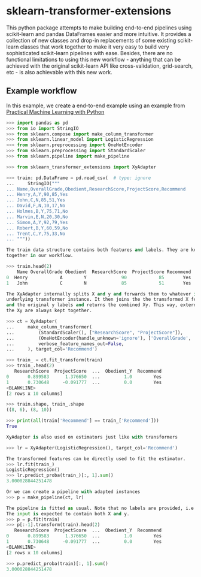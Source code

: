 # sklearn-transformer-extensions

This python package attempts to make building end-to-end pipelines using
scikit-learn and pandas DataFrames easier and more intuitive. It provides a
collection of new classes and drop-in replacements of some existing
scikit-learn classes that work together to make it very easy to build very
sophisticated scikit-learn pipelines with ease. Besides, there are no
functional limitations to using this new workflow - anything that can be
achieved with the original scikit-learn API like cross-validation, grid-search,
etc - is also achievable with this new work. 

## Example workflow

In this example, we create a end-to-end example using an example from [Practical Machine Learning with Python](https://github.com/dipanjanS/practical-machine-learning-with-python/blob/master/notebooks/Ch01_Machine_Learning_Basics/Predicting%20Student%20Recommendation%20Machine%20Learning%20Pipeline.ipynb)

```python
>>> import pandas as pd
>>> from io import StringIO
>>> from sklearn.compose import make_column_transformer
>>> from sklearn.linear_model import LogisticRegression
>>> from sklearn.preprocessing import OneHotEncoder
>>> from sklearn.preprocessing import StandardScaler
>>> from sklearn.pipeline import make_pipeline

>>> from sklearn_transformer_extensions import XyAdapter

>>> train: pd.DataFrame = pd.read_csv(  # type: ignore
...     StringIO("""
... Name,OverallGrade,Obedient,ResearchScore,ProjectScore,Recommend
... Henry,A,Y,90,85,Yes
... John,C,N,85,51,Yes
... David,F,N,10,17,No
... Holmes,B,Y,75,71,No
... Marvin,E,N,20,30,No
... Simon,A,Y,92,79,Yes
... Robert,B,Y,60,59,No
... Trent,C,Y,75,33,No
... """))

The train data structure contains both features and labels. They are kept
together in our workflow.

>>> train.head(2)
    Name OverallGrade Obedient  ResearchScore  ProjectScore Recommend
0  Henry            A        Y             90            85       Yes
1   John            C        N             85            51       Yes

The XyAdapter internally splits X and y and forwards them to whatever is the
underlying transformer instance. It then joins the the transformed X features
and the original y labels and returns the combined Xy. This way, externally,
the Xy are always kept together.

>>> ct = XyAdapter(
...     make_column_transformer(
...         (StandardScaler(), ["ResearchScore", "ProjectScore"]),
...         (OneHotEncoder(handle_unknown='ignore'), ['OverallGrade', 'Obedient']),
...         verbose_feature_names_out=False,
...     ), target_col='Recommend')

>>> train_ = ct.fit_transform(train)
>>> train_.head(2)
   ResearchScore  ProjectScore  ...  Obedient_Y  Recommend
0       0.899583      1.376650  ...         1.0        Yes
1       0.730648     -0.091777  ...         0.0        Yes
<BLANKLINE>
[2 rows x 10 columns]

>>> train.shape, train_.shape
((8, 6), (8, 10))

>>> print(all(train['Recommend'] == train_['Recommend']))
True

XyAdapter is also used on estimators just like with transformers

>>> lr = XyAdapter(LogisticRegression(), target_col='Recommend')

The transformed features can be directly used to fit the estimator.
>>> lr.fit(train_)
LogisticRegression()
>>> lr.predict_proba(train_)[:, 1].sum()
3.000028844251478

Or we can create a pipeline with adapted instances
>>> p = make_pipeline(ct, lr)

The pipeline is fitted as usual. Note that no labels are provided, i.e. y=None.
The input is expected to contain both X and y.
>>> p = p.fit(train)
>>> p[:-1].transform(train).head(2)
   ResearchScore  ProjectScore  ...  Obedient_Y  Recommend
0       0.899583      1.376650  ...         1.0        Yes
1       0.730648     -0.091777  ...         0.0        Yes
<BLANKLINE>
[2 rows x 10 columns]

>>> p.predict_proba(train)[:, 1].sum()
3.000028844251478

```
